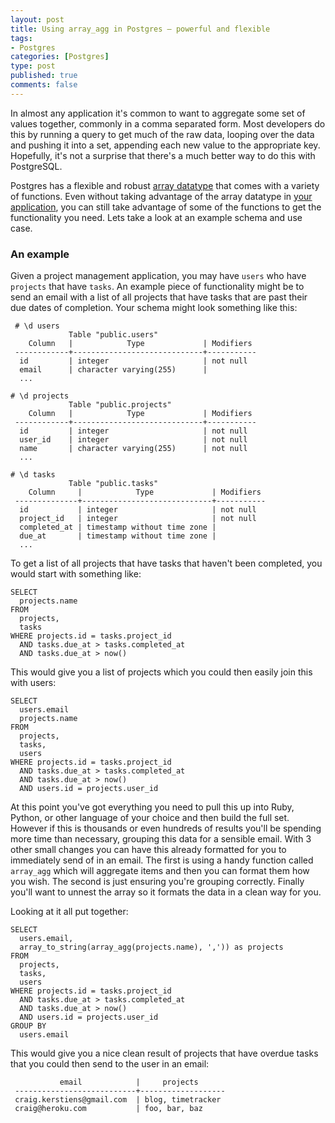 ```yaml
--- 
layout: post
title: Using array_agg in Postgres – powerful and flexible
tags: 
- Postgres
categories: [Postgres]
type: post
published: true
comments: false
---
```


In almost any application it's common to want to aggregate some set of values together, commonly in a comma separated form. Most developers do this by running a query to get much of the raw data, looping over the data and pushing it into a set, appending each new value to the appropriate key. Hopefully, it's not a surprise that there's a much better way to do this with PostgreSQL. 

Postgres has a flexible and robust [array datatype](/2012/08/20/arrays-in-postgres/) that comes with a variety of functions. Even without taking advantage of the array datatype in [your application](/2012/11/06/django-and-arrays/), you can still take advantage of some of the functions to get the functionality you need. Lets take a look at an example schema and use case. 

<!--more-->

### An example

Given a project management application, you may have `users` who have `projects` that have `tasks`. An example piece of functionality might be to send an email with a list of all projects that have tasks that are past their due dates of completion. Your schema might look something like this:

     # \d users
                 Table "public.users"
        Column   |            Type             | Modifiers
     ------------+-----------------------------+-----------
      id         | integer                     | not null
      email      | character varying(255)      |
      ...

    # \d projects
                 Table "public.projects"
        Column   |            Type             | Modifiers
     ------------+-----------------------------+-----------
      id         | integer                     | not null
      user_id    | integer                     | not null
      name       | character varying(255)      | not null
      ...

    # \d tasks
                 Table "public.tasks"
        Column     |            Type             | Modifiers
     --------------+-----------------------------+-----------
      id           | integer                     | not null
      project_id   | integer                     | not null
      completed_at | timestamp without time zone | 
      due_at       | timestamp without time zone | 
      ...

To get a list of all projects that have tasks that haven't been completed, you would start with something like:

    SELECT 
      projects.name
    FROM
      projects,
      tasks
    WHERE projects.id = tasks.project_id
      AND tasks.due_at > tasks.completed_at
      AND tasks.due_at > now()

This would give you a list of projects which you could then easily join this with users:

    SELECT 
      users.email
      projects.name
    FROM
      projects,
      tasks,
      users
    WHERE projects.id = tasks.project_id
      AND tasks.due_at > tasks.completed_at
      AND tasks.due_at > now()
      AND users.id = projects.user_id

At this point you've got everything you need to pull this up into Ruby, Python, or other language of your choice and then build the full set. However if this is thousands or even hundreds of results you'll be spending more time than necessary, grouping this data for a sensible email. With 3 other small changes you can have this already formatted for you to immediately send of in an email. The first is using a handy function called `array_agg` which will aggregate items and then you can format them how you wish. The second is just ensuring you're grouping correctly. Finally you'll want to unnest the array so it formats the data in a clean way for you. 

Looking at it all put together:

    SELECT 
      users.email,
      array_to_string(array_agg(projects.name), ',')) as projects
    FROM
      projects,
      tasks,
      users
    WHERE projects.id = tasks.project_id
      AND tasks.due_at > tasks.completed_at
      AND tasks.due_at > now()
      AND users.id = projects.user_id
    GROUP BY 
      users.email

This would give you a nice clean result of projects that have overdue tasks that you could then send to the user in an email:

               email            |     projects       
     ---------------------------+-------------------
     craig.kerstiens@gmail.com  | blog, timetracker      
     craig@heroku.com           | foo, bar, baz    

<!-- Perfect Audience - why postgres - DO NOT MODIFY -->
<img src="http://ads.perfectaudience.com/seg?add=691030&t=2" width="1" height="1" border="0" />
<!-- End of Audience Pixel -->

